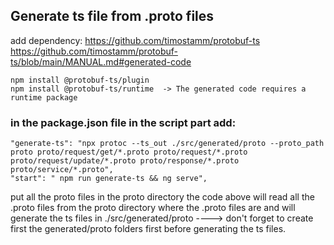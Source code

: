 ## Generate ts file from .proto files

add dependency: https://github.com/timostamm/protobuf-ts https://github.com/timostamm/protobuf-ts/blob/main/MANUAL.md#generated-code
```
npm install @protobuf-ts/plugin
npm install @protobuf-ts/runtime  -> The generated code requires a runtime package

```
### in the package.json file in the script part add: 

```
"generate-ts": "npx protoc --ts_out ./src/generated/proto --proto_path proto proto/request/get/*.proto proto/request/*.proto proto/request/update/*.proto proto/response/*.proto proto/service/*.proto",
"start": " npm run generate-ts && ng serve",
```

put all the proto files in the proto directory
the code above will read all the .proto files from the proto directory where the .proto files are and will generate the
ts files in ./src/generated/proto  ----> don't forget to create first the generated/proto folders first before generating
the ts files.
